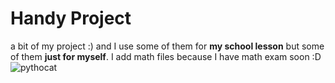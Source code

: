 # Handy Project
a bit of my project :)
and I use some of them for **my school lesson** but some of them **just for myself**.
I add math files because I have math exam soon :D
![pythocat](https://octodex.github.com/images/pythocat.png)